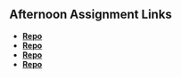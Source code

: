 ## Afternoon Assignment Links

* **[Repo](https://github.com/millho/fs-journal)**
* **[Repo](https://github.com/millho/<ASSIGNMENT_REPO>)**
* **[Repo](https://github.com/millho/<ASSIGNMENT_REPO>)**
* **[Repo](https://github.com/millho/<ASSIGNMENT_REPO>)**
